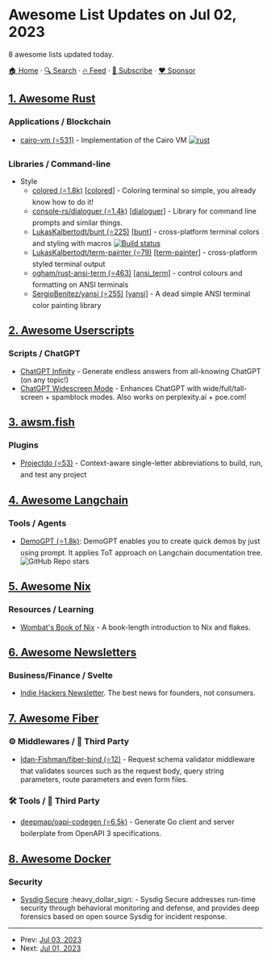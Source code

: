 # Awesome List Updates on Jul 02, 2023

8 awesome lists updated today.

[🏠 Home](/README.md) · [🔍 Search](https://www.trackawesomelist.com/search/) · [🔥 Feed](https://www.trackawesomelist.com/rss.xml) · [📮 Subscribe](https://trackawesomelist.us17.list-manage.com/subscribe?u=d2f0117aa829c83a63ec63c2f&id=36a103854c) · [❤️  Sponsor](https://github.com/sponsors/theowenyoung)



## [1. Awesome Rust](/content/rust-unofficial/awesome-rust/README.md)

### Applications / Blockchain

*   [cairo-vm (⭐531)](https://github.com/lambdaclass/cairo-vm) - Implementation of the Cairo VM [![rust](https://github.com/lambdaclass/cairo-vm/actions/workflows/rust.yml/badge.svg)](https://github.com/lambdaclass/cairo-vm/actions/workflows/rust.yml)

### Libraries / Command-line

*   Style
    *   [colored (⭐1.8k)](https://github.com/colored-rs/colored) \[[colored](https://crates.io/crates/colored)] - Coloring terminal so simple, you already know how to do it!
    *   [console-rs/dialoguer (⭐1.4k)](https://github.com/console-rs/dialoguer) \[[dialoguer](https://crates.io/crates/dialoguer)] - Library for command line prompts and similar things.
    *   [LukasKalbertodt/bunt (⭐225)](https://github.com/LukasKalbertodt/bunt) \[[bunt](https://crates.io/crates/bunt)] - cross-platform terminal colors and styling with macros [![Build status](https://github.com/LukasKalbertodt/bunt/actions/workflows/ci.yml/badge.svg)](https://github.com/LukasKalbertodt/bunt/actions?query=workflow%3ACI+branch%3Amaster)
    *   [LukasKalbertodt/term-painter (⭐79)](https://github.com/LukasKalbertodt/term-painter) \[[term-painter](https://crates.io/crates/term-painter)] - cross-platform styled terminal output
    *   [ogham/rust-ansi-term (⭐463)](https://github.com/ogham/rust-ansi-term) \[[ansi\_term](https://crates.io/crates/ansi_term)] - control colours and formatting on ANSI terminals
    *   [SergioBenitez/yansi (⭐255)](https://github.com/SergioBenitez/yansi) \[[yansi](https://crates.io/crates/yansi)] - A dead simple ANSI terminal color painting library

## [2. Awesome Userscripts](/content/bvolpato/awesome-userscripts/README.md)

### Scripts / ChatGPT

*   [ChatGPT Infinity](https://chatgptinfinity.com) - Generate endless answers from all-knowing ChatGPT (on any topic!)
*   [ChatGPT Widescreen Mode](https://chatgptwidescreen.com) - Enhances ChatGPT with wide/full/tall-screen + spamblock modes. Also works on perplexity.ai + poe.com!

## [3. awsm.fish](/content/jorgebucaran/awsm.fish/README.md)

### Plugins

*   [Projectdo (⭐53)](https://github.com/paldepind/projectdo) - Context-aware single-letter abbreviations to build, run, and test any project

## [4. Awesome Langchain](/content/kyrolabs/awesome-langchain/README.md)

### Tools / Agents

*   [DemoGPT (⭐1.8k)](https://github.com/melih-unsal/DemoGPT): DemoGPT enables you to create quick demos by just using prompt. It applies ToT approach on Langchain documentation tree. ![GitHub Repo stars](https://img.shields.io/github/stars/melih-unsal/DemoGPT?style=social)

## [5. Awesome Nix](/content/nix-community/awesome-nix/README.md)

### Resources / Learning

*   [Wombat's Book of Nix](https://mhwombat.codeberg.page/nix-book/) - A book-length introduction to Nix and flakes.

## [6. Awesome Newsletters](/content/zudochkin/awesome-newsletters/README.md)

### Business/Finance / Svelte

*   [Indie Hackers Newsletter](https://www.indiehackers.com/newsletter). The best news for founders, not consumers.

## [7. Awesome Fiber](/content/gofiber/awesome-fiber/README.md)

### ⚙️ Middlewares / 🌱 Third Party

*   [Idan-Fishman/fiber-bind (⭐12)](https://github.com/Idan-Fishman/fiber-bind) - Request schema validator middleware that validates sources such as the request body, query string parameters, route parameters and even form files.

### 🛠️ Tools / 🌱 Third Party

*   [deepmap/oapi-codegen (⭐6.5k)](https://github.com/deepmap/oapi-codegen) - Generate Go client and server boilerplate from OpenAPI 3 specifications.

## [8. Awesome Docker](/content/veggiemonk/awesome-docker/README.md)

### Security

*   [Sysdig Secure](https://sysdig.com/solutions/cloud-threat-detection-and-response/) :heavy\_dollar\_sign: - Sysdig Secure addresses run-time security through behavioral monitoring and defense, and provides deep forensics based on open source Sysdig for incident response.

---

- Prev: [Jul 03, 2023](/content/2023/07/03/README.md)
- Next: [Jul 01, 2023](/content/2023/07/01/README.md)